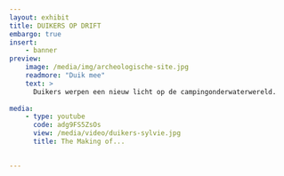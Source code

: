 ```yaml
---
layout: exhibit
title: DUIKERS OP DRIFT
embargo: true
insert:
    - banner
preview: 
    image: /media/img/archeologische-site.jpg
    readmore: "Duik mee"
    text: >
      Duikers werpen een nieuw licht op de campingonderwaterwereld.
        
media:
    - type: youtube
      code: adg9FS5ZsOs
      view: /media/video/duikers-sylvie.jpg
      title: The Making of...

      
---
```

